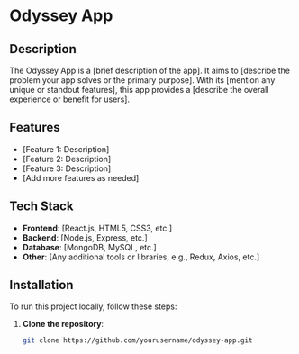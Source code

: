 # Odyssey App

## Description

The Odyssey App is a [brief description of the app]. It aims to [describe the problem your app solves or the primary purpose]. With its [mention any unique or standout features], this app provides a [describe the overall experience or benefit for users].

## Features

- [Feature 1: Description]
- [Feature 2: Description]
- [Feature 3: Description]
- [Add more features as needed]

## Tech Stack

- **Frontend**: [React.js, HTML5, CSS3, etc.]
- **Backend**: [Node.js, Express, etc.]
- **Database**: [MongoDB, MySQL, etc.]
- **Other**: [Any additional tools or libraries, e.g., Redux, Axios, etc.]

## Installation

To run this project locally, follow these steps:

1. **Clone the repository**:
   ```bash
   git clone https://github.com/yourusername/odyssey-app.git
